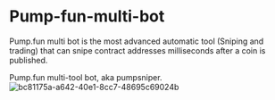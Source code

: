 # Pump-fun-multi-bot
Pump.fun multi bot is the most advanced automatic tool (Sniping and trading) that can snipe contract addresses milliseconds after a coin is published.

Pump.fun multi-tool bot, aka pumpsniper.
![bc81175a-a642-40e1-8cc7-48695c69024b](https://github.com/user-attachments/assets/2c83ef5b-3d2a-43f5-87a5-df1f81343b29)
